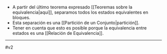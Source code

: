 - A partir del último teorema expresado [[Teoremas sobre la equivalencia|aquí]], separamos todos los estados equivalentes en bloques.
- Esta separación es una [[Partición de un Conjunto|partición]].
- Tener en cuenta que esto es posible porque la equivalencia entre estados es una [[Relación de Equivalencia]]. 
***
#v2 